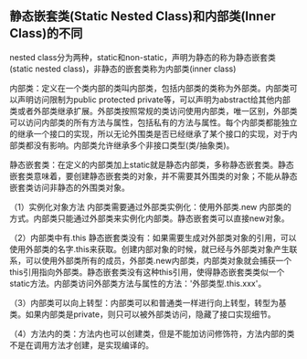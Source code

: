 ## 静态嵌套类(Static Nested Class)和内部类(Inner Class)的不同

nested class分为两种，static和non-static，声明为静态的称为静态嵌套类(static nested class)，非静态的嵌套类称为内部类(inner class)

内部类：定义在一个类内部的类叫内部类，包括内部类的类称为外部类。内部类可以声明访问限制为public protected private等，可以声明为abstract给其他内部类或者外部类继承扩展。外部类按照常规的类访问使用内部类，唯一区别，外部类可以访问内部类的所有方法与属性，包括私有的方法与属性。每个内部类都能独立的继承一个接口的实现，所以无论外围类是否已经继承了某个接口的实现，对于内部类都没有影响。内部类允许继承多个非接口类型(类/抽象类)。

静态嵌套类：在定义的内部类加上static就是静态内部类，多称静态嵌套类。静态嵌套类意味着，要创建静态嵌套类的对象，并不需要其外围类的对象；不能从静态嵌套类访问非静态的外围类对象。





（1）实例化对象方法 内部类需要通过外部类实例化：使用外部类.new 内部类的方式。内部类只能通过外部类来实例化内部类。静态嵌套类可以直接new对象。

（2）内部类中有.this 静态嵌套类没有：如果需要生成对外部类对象的引用，可以使用外部类的名字.this来获取。创建内部对象的时候，就已经与外部类对象产生联系，可以使用外部类所有的成员，外部类.new内部类，内部类对象就会捕获一个this引用指向外部类。静态嵌套类没有这种this引用，使得静态嵌套类类似一个static方法。内部类访问外部类方法与属性的方法：'外部类型.this.xxx'。

（3）内部类可以向上转型：内部类可以和普通类一样进行向上转型，转型为基类。如果内部类是private，则只可以被外部类访问，隐藏了接口实现细节。

（4）方法内的类：方法内也可以创建类，但是不能加访问修饰符，方法内部的类不是在调用方法才创建，是实现编译的。





